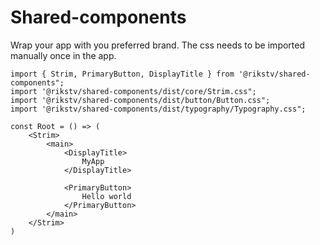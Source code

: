 # Shared-components

Wrap your app with you preferred brand. The css needs to be imported manually once in the app.

```
import { Strim, PrimaryButton, DisplayTitle } from '@rikstv/shared-components";
import '@rikstv/shared-components/dist/core/Strim.css";
import '@rikstv/shared-components/dist/button/Button.css";
import '@rikstv/shared-components/dist/typography/Typography.css";

const Root = () => (
    <Strim>
        <main>
            <DisplayTitle>
                MyApp
            </DisplayTitle>

            <PrimaryButton>
                Hello world
            </PrimaryButton>
        </main>
    </Strim>
)
```
